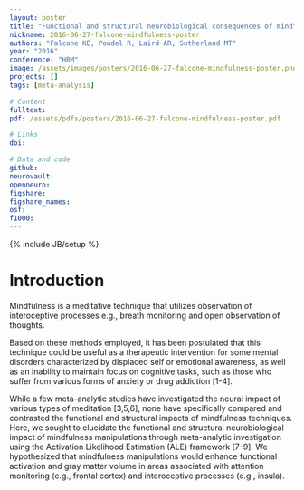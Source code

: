 ```yaml
---
layout: poster
title: "Functional and structural neurobiological consequences of mindfulness meditation"
nickname: 2016-06-27-falcone-mindfulness-poster
authors: "Falcone KE, Poudel R, Laird AR, Sutherland MT"
year: "2016"
conference: "HBM"
image: /assets/images/posters/2016-06-27-falcone-mindfulness-poster.png
projects: []
tags: [meta-analysis]

# Content
fulltext:
pdf: /assets/pdfs/posters/2016-06-27-falcone-mindfulness-poster.pdf

# Links
doi:

# Data and code
github:
neurovault:
openneuro:
figshare:
figshare_names:
osf:
f1000:
---
```

{% include JB/setup %}

# Introduction

Mindfulness is a meditative technique that utilizes observation of interoceptive processes e.g., breath monitoring and open observation of thoughts.

Based on these methods employed, it has been postulated that this technique could be useful as a therapeutic intervention for some mental disorders characterized by displaced self or emotional awareness, as well as an inability to maintain focus on cognitive tasks, such as those who suffer from various forms of anxiety or drug addiction [1-4].

While a few meta-analytic studies have investigated the neural impact of various types of meditation [3,5,6], none have specifically compared and contrasted the functional and structural impacts of mindfulness techniques. Here, we sought to elucidate the functional and structural neurobiological impact of mindfulness manipulations through meta-analytic investigation using the Activation Likelihood Estimation (ALE) framework [7-9]. We hypothesized that mindfulness manipulations would enhance functional activation and gray matter volume in areas associated with attention monitoring (e.g., frontal cortex) and interoceptive processes (e.g., insula).
